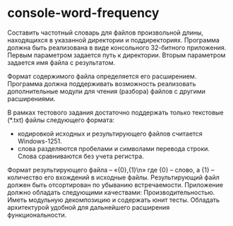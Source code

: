 # console-word-frequency

Составить частотный словарь для файлов произвольной длины, находящихся в указанной директории и поддиректориях.
Программа должна быть реализована в виде консольного 32-битного приложения. Первым параметром задается путь к директории. Вторым параметром задается имя файла с результатом.

Формат содержимого файла определяется его расширением. Программа должна поддерживать возможность реализовать дополнительные модули для чтения (разбора) файлов с другими расширениями.

В рамках тестового задания достаточно поддержать только текстовые (*.txt) файлы следующего формата:
- кодировкой исходных и результирующего файлов считается Windows-1251.
- слова разделяются пробелами и символами перевода строки. Слова сравниваются без учета регистра.

Формат результирующего файла – «{0},{1}\n» где {0} – слово, а {1} – количество его вхождений в исходные файлы.
Результирующий файл должен быть отсортирован по убыванию встречаемости.
Приложение должно обладать следующими качествами:
Производительностью.
Иметь модульную декомпозицию и содержать юнит тесты.
Обладать архитектурой удобной для дальнейшего расширения функциональности.

